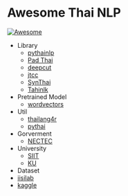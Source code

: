 # Awesome Thai NLP 
[![Awesome](https://cdn.rawgit.com/sindresorhus/awesome/d7305f38d29fed78fa85652e3a63e154dd8e8829/media/badge.svg)](https://github.com/sindresorhus/awesome)

- Library
  - [pythainlp](https://github.com/wannaphongcom/pythainlp)
  - [Pad Thai](https://github.com/titipata/padthai)
  - [deepcut](https://github.com/rkcosmos/deepcut)
  - [jtcc](https://github.com/wittawatj/jtcc)
  - [SynThai](https://github.com/KenjiroAI/SynThai)
  - [Tahinlk](https://github.com/pichaio/thainltk)
- Pretrained Model
  - [wordvectors](https://github.com/Kyubyong/wordvectors)
- Util
  - [thailang4r](https://github.com/veer66/thailang4r)
  - [pythai](https://pypi.python.org/pypi/pythai)
- Gorverment
  - [NECTEC](https://www.nectec.or.th/research/research-unit/hccru-lst.html)
- University
  - [SIIT](http://saki.siit.tu.ac.th/thainlp/)
  - [KU](https://www.cpe.ku.ac.th/?lang=en)
- Dataset
 - [iisilab](http://awn.iisilab.org/services)
 - [kaggle](https://www.kaggle.com/korakot/nlp/feed)

